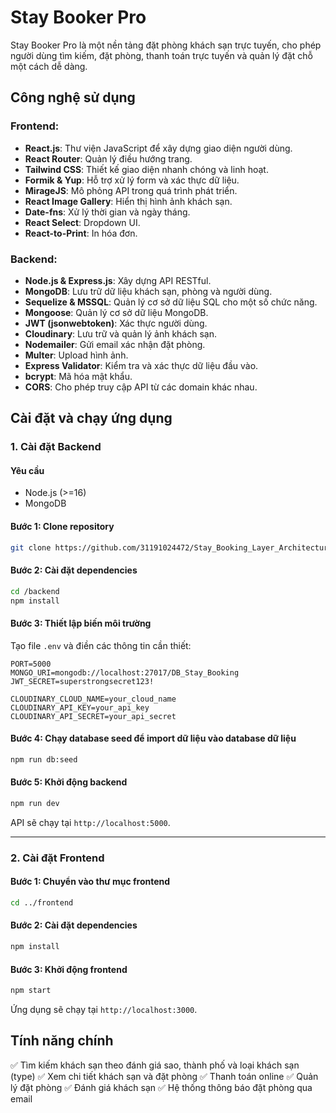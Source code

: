 # Stay Booker Pro

Stay Booker Pro là một nền tảng đặt phòng khách sạn trực tuyến, cho phép người dùng tìm kiếm, đặt phòng, thanh toán trực tuyến và quản lý đặt chỗ một cách dễ dàng.

## Công nghệ sử dụng
### **Frontend:**
- **React.js**: Thư viện JavaScript để xây dựng giao diện người dùng.
- **React Router**: Quản lý điều hướng trang.
- **Tailwind CSS**: Thiết kế giao diện nhanh chóng và linh hoạt.
- **Formik & Yup**: Hỗ trợ xử lý form và xác thực dữ liệu.
- **MirageJS**: Mô phỏng API trong quá trình phát triển.
- **React Image Gallery**: Hiển thị hình ảnh khách sạn.
- **Date-fns**: Xử lý thời gian và ngày tháng.
- **React Select**: Dropdown UI.
- **React-to-Print**: In hóa đơn.

### **Backend:**
- **Node.js & Express.js**: Xây dựng API RESTful.
- **MongoDB**: Lưu trữ dữ liệu khách sạn, phòng và người dùng.
- **Sequelize & MSSQL**: Quản lý cơ sở dữ liệu SQL cho một số chức năng.
- **Mongoose**: Quản lý cơ sở dữ liệu MongoDB.
- **JWT (jsonwebtoken)**: Xác thực người dùng.
- **Cloudinary**: Lưu trữ và quản lý ảnh khách sạn.
- **Nodemailer**: Gửi email xác nhận đặt phòng.
- **Multer**: Upload hình ảnh.
- **Express Validator**: Kiểm tra và xác thực dữ liệu đầu vào.
- **bcrypt**: Mã hóa mật khẩu.
- **CORS**: Cho phép truy cập API từ các domain khác nhau.

## Cài đặt và chạy ứng dụng

### 1. Cài đặt Backend
#### **Yêu cầu**
- Node.js (>=16)
- MongoDB

#### **Bước 1: Clone repository**
```bash
git clone https://github.com/31191024472/Stay_Booking_Layer_Architecture

```

#### **Bước 2: Cài đặt dependencies**

```bash
cd /backend
npm install
```

#### **Bước 3: Thiết lập biến môi trường**
Tạo file `.env` và điền các thông tin cần thiết:
```env
PORT=5000
MONGO_URI=mongodb://localhost:27017/DB_Stay_Booking
JWT_SECRET=superstrongsecret123!

CLOUDINARY_CLOUD_NAME=your_cloud_name
CLOUDINARY_API_KEY=your_api_key
CLOUDINARY_API_SECRET=your_api_secret
```

#### **Bước 4: Chạy database seed để import dữ liệu vào database dữ liệu**
```bash
npm run db:seed
```

#### **Bước 5: Khởi động backend**
```bash
npm run dev
```
API sẽ chạy tại `http://localhost:5000`.

---
### 2. Cài đặt Frontend
#### **Bước 1: Chuyển vào thư mục frontend**
```bash
cd ../frontend
```

#### **Bước 2: Cài đặt dependencies**
```bash
npm install
```

#### **Bước 3: Khởi động frontend**
```bash
npm start
```
Ứng dụng sẽ chạy tại `http://localhost:3000`.

## Tính năng chính
✅ Tìm kiếm khách sạn theo đánh giá sao, thành phố và loại khách sạn (type)
✅ Xem chi tiết khách sạn và đặt phòng
✅ Thanh toán online
✅ Quản lý đặt phòng
✅ Đánh giá khách sạn
✅ Hệ thống thông báo đặt phòng qua email



